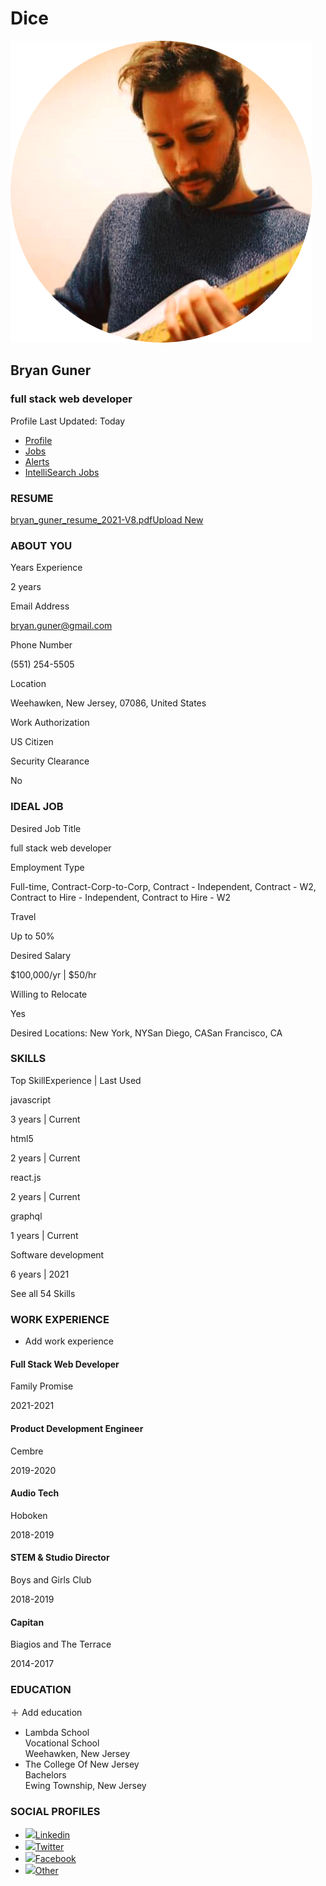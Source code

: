 # Dice

![](../../.gitbook/assets/profile.png)

## Bryan Guner

### full stack web developer

Profile Last Updated: Today

* [Profile](https://www.dice.com/dashboard/profiles)
* [Jobs](https://www.dice.com/dashboard/jobs)
* [Alerts](https://www.dice.com/dashboard/alerts)
* [IntelliSearch Jobs](https://www.dice.com/dashboard/intellisearch-jobs)

### RESUME

[bryan\_guner\_resume\_2021-V8.pdf](https://www.dice.com/dashboard/profiles/active#)[Upload New](https://www.dice.com/dashboard/profiles/active#)

### ABOUT YOU

Years Experience

2 years

Email Address

bryan.guner@gmail.com

Phone Number

(551) 254-5505

Location

Weehawken, New Jersey, 07086, United States

Work Authorization

US Citizen

Security Clearance

No

### IDEAL JOB

Desired Job Title

full stack web developer

Employment Type

Full-time, Contract-Corp-to-Corp, Contract - Independent, Contract - W2, Contract to Hire - Independent, Contract to Hire - W2

Travel

Up to 50%

Desired Salary

$100,000/yr | $50/hr

Willing to Relocate

Yes

Desired Locations: New York, NYSan Diego, CASan Francisco, CA

### SKILLS

Top SkillExperience | Last Used

javascript

3 years | Current

html5

2 years | Current

react.js

2 years | Current

graphql

1 years | Current

Software development

6 years | 2021

See all 54 Skills

### WORK EXPERIENCE

* Add work experience

#### Full Stack Web Developer

Family Promise

2021-2021

#### Product Development Engineer

Cembre

2019-2020

#### Audio Tech

Hoboken

2018-2019

#### STEM & Studio Director

Boys and Girls Club

2018-2019

#### Capitan

Biagios and The Terrace

2014-2017

### EDUCATION

＋ Add education

* Lambda School\
  Vocational School\
  Weehawken, New Jersey
* The College Of New Jersey\
  Bachelors\
  Ewing Township, New Jersey

### SOCIAL PROFILES

* [![](https://ui.prod.candidate-prod.dhiaws.com/social-links-assets/social-links-linkedin.png)Linkedin](https://www.linkedin.com/in/bryan-guner-046199128/)
* [![](https://ui.prod.candidate-prod.dhiaws.com/social-links-assets/social-links-twitter.png)Twitter](https://twitter.com/bgooonz)
* [![](https://ui.prod.candidate-prod.dhiaws.com/social-links-assets/social-links-facebook.png)Facebook](https://www.facebook.com/bryan.guner)
* [![](https://ui.prod.candidate-prod.dhiaws.com/social-links-assets/social-links-blog.png)Other](https://bgoonz-blog.netlify.app)
